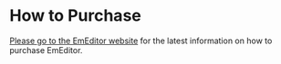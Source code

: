 # How to Purchase

[Please go to the EmEditor website](https://www.emeditor.com/#purchase) for the latest information on how to purchase EmEditor.

